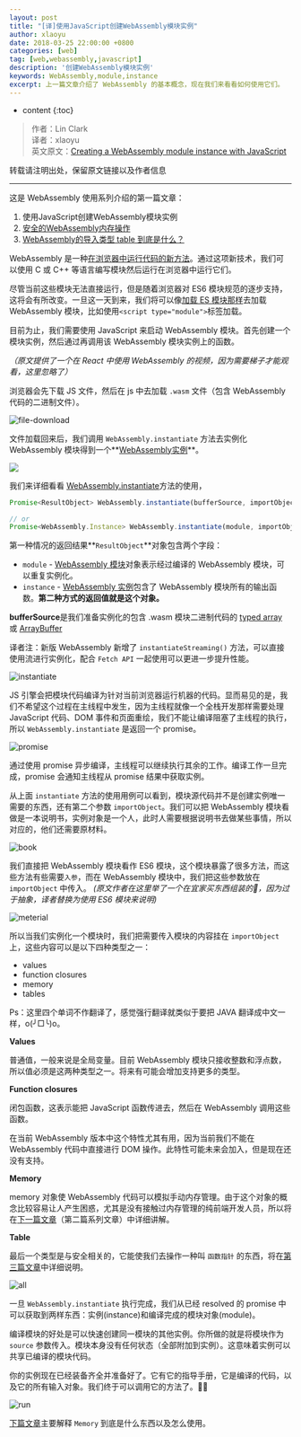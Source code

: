 ```yaml
---
layout: post
title: "[译]使用JavaScript创建WebAssembly模块实例"
author: xlaoyu
date: 2018-03-25 22:00:00 +0800
categories: [web]
tag: [web,webassembly,javascript]
description: '创建WebAssembly模块实例'
keywords: WebAssembly,module,instance
excerpt: 上一篇文章介绍了 WebAssembly 的基本概念，现在我们来看看如何使用它们。
---
```


* content
{:toc}


> 作者：Lin Clark  
  译者：xlaoyu  
  英文原文：[Creating a WebAssembly module instance with JavaScript](https://hacks.mozilla.org/2017/07/creating-a-webassembly-module-instance-with-javascript/)

转载请注明出处，保留原文链接以及作者信息

-----------------

这是 WebAssembly 使用系列介绍的第一篇文章：

1. 使用JavaScript创建WebAssembly模块实例
2. [安全的WebAssembly内存操作](../2018-03-27-safer-memory-in-webassembly.md)
3. [WebAssembly的导入类型 table 到底是什么？](../2018-03-31-webassembly-table-imports.md)


WebAssembly 是一种[在浏览器中运行代码的新方法](https://hacks.mozilla.org/2017/02/a-cartoon-intro-to-webassembly/)。通过这项新技术，我们可以使用 C 或 C++ 等语言编写模块然后运行在浏览器中运行它们。

尽管当前这些模块无法直接运行，但是随着浏览器对 ES6 模块规范的逐步支持，这将会有所改变。一旦这一天到来，我们将可以像[加载 ES 模块那样](https://github.com/WebAssembly/design/issues/1087)去加载 WebAssembly 模块，比如使用`<script type="module">`标签加载。

目前为止，我们需要使用 JavaScript 来启动 WebAssembly 模块。首先创建一个模块实例，然后通过再调用该 WebAssembly 模块实例上的函数。

*（原文提供了一个在 React 中使用 WebAssembly 的视频，因为需要梯子才能观看，这里忽略了）*

浏览器会先下载 JS 文件，然后在 js 中去加载 `.wasm` 文件（包含 WebAssembly 代码的二进制文件）。

![file-download](https://i.loli.net/2018/03/24/5ab649eb3d1c1.png)

文件加载回来后，我们调用 `WebAssembly.instantiate` 方法去实例化 WebAssembly 模块得到一个**[WebAssembly实例](https://developer.mozilla.org/en-US/docs/Web/JavaScript/Reference/Global_Objects/WebAssembly/Instance)**。

![](https://i.loli.net/2018/03/24/5ab649ed7e1a7.png)

我们来详细看看 [WebAssembly.instantiate](https://developer.mozilla.org/en-US/docs/Web/JavaScript/Reference/Global_Objects/WebAssembly/instantiate)方法的使用，

```js
Promise<ResultObject> WebAssembly.instantiate(bufferSource, importObject);

// or
Promise<WebAssembly.Instance> WebAssembly.instantiate(module, importObject);
```

第一种情况的返回结果**`ResultObject`**对象包含两个字段：

- `module` - [WebAssembly 模块](https://developer.mozilla.org/en-US/docs/Web/JavaScript/Reference/Global_Objects/WebAssembly/Module)对象表示经过编译的 WebAssembly 模块，可以重复实例化。
- `instance` - [WebAssembly 实例](https://developer.mozilla.org/en-US/docs/Web/JavaScript/Reference/Global_Objects/WebAssembly/Instance)包含了 WebAssembly 模块所有的输出函数。**第二种方式的返回值就是这个对象。**

**bufferSource**是我们准备实例化的包含 .wasm 模块二进制代码的 [typed array](https://developer.mozilla.org/en-US/docs/Web/JavaScript/Typed_arrays) 或 [ArrayBuffer](https://developer.mozilla.org/en-US/docs/Web/JavaScript/Reference/Global_Objects/ArrayBuffer)

译者注：新版 WebAssembly 新增了 `instantiateStreaming()` 方法，可以直接使用流进行实例化，配合 `Fetch API` 一起使用可以更进一步提升性能。

![instantiate](https://i.loli.net/2018/03/25/5ab79447bd69d.png)

JS 引擎会把模块代码编译为针对当前浏览器运行机器的代码。显而易见的是，我们不希望这个过程在主线程中发生，因为主线程就像一个全栈开发那样需要处理 JavaScript 代码、DOM 事件和页面重绘，我们不能让编译阻塞了主线程的执行，所以 `WebAssembly.instantiate` 是返回一个 promise。

![promise](https://i.loli.net/2018/03/25/5ab79657b0d73.png)

通过使用 promise 异步编译，主线程可以继续执行其余的工作。编译工作一旦完成，promise 会通知主线程从 promise 结果中获取实例。

从上面 `instantiate` 方法的使用用例可以看到，模块源代码并不是创建实例唯一需要的东西，还有第二个参数 `importObject`。我们可以把 WebAssembly 模块看做是一本说明书，实例对象是一个人，此时人需要根据说明书去做某些事情，所以对应的，他们还需要原材料。

![book](https://i.loli.net/2018/03/25/5ab79d649a11c.png)

我们直接把 WebAssembly 模块看作 ES6 模块，这个模块暴露了很多方法，而这些方法有些需要`入参`，而在 WebAssembly 模块中，我们把这些参数放在 `importObject` 中传入。 *(原文作者在这里举了一个在宜家买东西组装的🌰，因为过于抽象，译者替换为使用 ES6 模块来说明)*

![meterial](https://i.loli.net/2018/03/25/5ab7a16031996.png)

所以当我们实例化一个模块时，我们把需要传入模块的内容挂在 `importObject` 上，这些内容可以是以下四种类型之一：

- values
- function closures
- memory
- tables

Ps：这里四个单词不作翻译了，感觉强行翻译就类似于要把 JAVA 翻译成中文一样，o(╯□╰)o。

**Values**

普通值，一般来说是全局变量。目前 WebAssembly 模块只接收整数和浮点数，所以值必须是这两种类型之一。将来有可能会增加支持更多的类型。


**Function closures**

闭包函数，这表示能把 JavaScript 函数传进去，然后在 WebAssembly 调用这些函数。

在当前 WebAssembly 版本中这个特性尤其有用，因为当前我们不能在 WebAssembly 代码中直接进行 DOM 操作。此特性可能未来会加入，但是现在还没有支持。


**Memory**

memory 对象使 WebAssembly 代码可以模拟手动内存管理。由于这个对象的概念比较容易让人产生困惑，尤其是没有接触过内存管理的纯前端开发人员，所以将在[下一篇文章]()（第二篇系列文章）中详细讲解。


**Table**

最后一个类型是与安全相关的，它能使我们去操作一种叫 `函数指针` 的东西，将在[第三篇文章]()中详细说明。


![all](https://i.loli.net/2018/03/25/5ab7a643c0db8.png)


一旦 `WebAssembly.instantiate` 执行完成，我们从已经 resolved 的 promise 中可以获取到两样东西：实例(instance)和编译完成的模块对象(module)。

编译模块的好处是可以快速创建同一模块的其他实例。你所做的就是将模块作为 `source` 参数传入。模块本身没有任何状态（全部附加到实例）。这意味着实例可以共享已编译的模块代码。

你的实例现在已经装备齐全并准备好了。它有它的指导手册，它是编译的代码，以及它的所有输入对象。我们终于可以调用它的方法了。🎉🎉

![run](https://i.loli.net/2018/03/25/5ab7a91892402.png)


[下篇文章](../2018-03-27-safer-memory-in-webassembly.md)主要解释 `Memory` 到底是什么东西以及怎么使用。